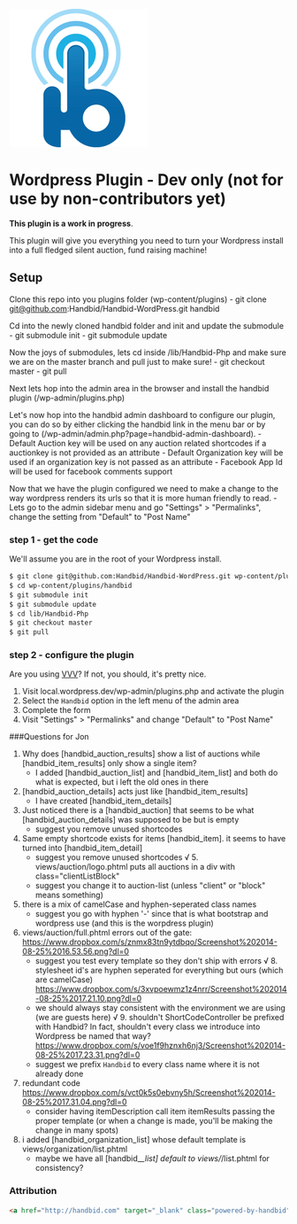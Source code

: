 ![alt tag](https://raw.githubusercontent.com/Handbid/Handbid-WordPress/master/docs/images/handbid.png "Handbid")

Wordpress Plugin - Dev only (not for use by non-contributors yet)
====

**This plugin is a work in progress**.

This plugin will give you everything you need to turn your Wordpress install into a full fledged silent auction, fund raising machine!

## Setup

Clone this repo into you plugins folder (wp-content/plugins)
    - git clone git@github.com:Handbid/Handbid-WordPress.git handbid

Cd into the newly cloned handbid folder and init and update the submodule
    - git submodule init
    - git submodule update

Now the joys of submodules, lets cd inside /lib/Handbid-Php and make sure we are on the master branch and pull just to make sure!
    - git checkout master
    - git pull

Next lets hop into the admin area in the browser and install the handbid plugin (/wp-admin/plugins.php)

Let's now hop into the handbid admin dashboard to configure our plugin, you can do so by either clicking the handbid link
in the menu bar or by going to (/wp-admin/admin.php?page=handbid-admin-dashboard).
    - Default Auction key will be used on any auction related shortcodes if a auctionkey is not provided as an attribute
    - Default Organization key will be used if an organization key is not passed as an attribute
    - Facebook App Id will be used for facebook comments support


Now that we have the plugin configured we need to make a change to the way wordpress renders its urls so that it is more human friendly to read.
    - Lets go to the admin sidebar menu and go "Settings" > "Permalinks", change the setting from "Default" to "Post Name"


### step 1 - get the code
We'll assume you are in the root of your Wordpress install.

```bash
$ git clone git@github.com:Handbid/Handbid-WordPress.git wp-content/plugins/handbid
$ cd wp-content/plugins/handbid
$ git submodule init
$ git submodule update
$ cd lib/Handbid-Php
$ git checkout master
$ git pull
```

### step 2 - configure the plugin
Are you using [VVV](https://github.com/Varying-Vagrant-Vagrants/VVV)? If not, you should, it's pretty nice.

1. Visit local.wordpress.dev/wp-admin/plugins.php and activate the plugin
2. Select the `Handbid` option in the left menu of the admin area
3. Complete the form
4. Visit "Settings" > "Permalinks" and change "Default" to "Post Name"

###Questions for Jon
1. Why does [handbid_auction_results] show a list of auctions while [handbid_item_results] only show a single item?
    - I added [handbid_auction_list] and [handbid_item_list] and both do what is expected, but i left the old ones in there
2. [handbid_auction_details] acts just like [handbid_item_results]
    - I have created [handbid_item_details]
3. Just noticed there is a [handbid_auction] that seems to be what [handbid_auction_details] was supposed to be but is empty
    - suggest you remove unused shortcodes
4. Same empty shortcode exists for items [handbid_item]. it seems to have turned into [handbid_item_detail]
    - suggest you remove unused shortcodes
√ 5. views/auction/logo.phtml puts all auctions in a div with class="clientListBlock"
    - suggest you change it to auction-list (unless "client" or "block" means something)
6. there is a mix of camelCase and hyphen-seperated class names
     - suggest you go with hyphen '-' since that is what bootstrap and wordpress use (and this is the worpdress plugin)
7. views/auction/full.phtml errors out of the gate: https://www.dropbox.com/s/znmx83tn9ytdbqo/Screenshot%202014-08-25%2016.53.56.png?dl=0
    - suggest you test every template so they don't ship with errors
√ 8. stylesheet id's are hyphen seperated for everything but ours (which are camelCase) https://www.dropbox.com/s/3xvpoewmz1z4nrr/Screenshot%202014-08-25%2017.21.10.png?dl=0
    - we should always stay consistent with the environment we are using (we are guests here)
√ 9. shouldn't ShortCodeController be prefixed with Handbid? In fact, shouldn't every class we introduce into Wordpress be named that way? https://www.dropbox.com/s/voe1f9hznxh6nj3/Screenshot%202014-08-25%2017.23.31.png?dl=0
    - suggest we prefix `Handbid` to every class name where it is not already done
10. redundant code https://www.dropbox.com/s/vct0k5s0ebvny5h/Screenshot%202014-08-25%2017.31.04.png?dl=0
    - consider having itemDescription call item itemResults passing the proper template (or when a change is made, you'll be making the change in many spots)
11. i added [handbid_organization_list] whose default template is views/organization/list.phtml
    - maybe we have all [handbid_*_list] default to views/*/list.phtml for consistency?

### Attribution

```html
<a href="http://handbid.com" target="_blank" class="powered-by-handbid">Powered by Handbid</a>
```
